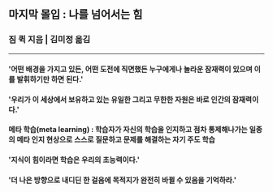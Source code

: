 ## 마지막 몰입 : 나를 넘어서는 힘
### 짐 퀵 지음 | 김미정 옮김
***
#### '어떤 배경을 가지고 있든, 어떤 도전에 직면했든 누구에게나 놀라운 잠재력이 있으며 이를 발휘하기만 하면 된다.'
#### '우리가 이 세상에서 보유하고 있는 유일한 그리고 무한한 자원은 바로 인간의 잠재력이다.'
#### 메타 학습(meta learning) : 학습자가 자신의 학습을 인지하고 점차 통제해나가는 일종의 메타 인지 현상으로 스스로 질문하고 문제를 해결하는 자기 주도 학습
#### '지식이 힘이라면 학습은 우리의 초능력이다.'
#### '더 나은 방향으로 내디딘 한 걸음에 목적지가 완전히 바뀔 수 있음을 기억하라.'
